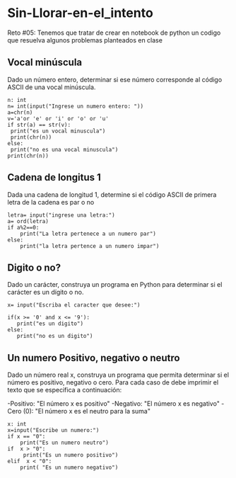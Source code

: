# Sin-Llorar-en-el_intento

Reto #05: 
Tenemos que tratar de crear en notebook de python un codigo que resuelva algunos problemas planteados en clase

## Vocal minúscula

Dado un número entero, determinar si ese número corresponde al código ASCII de una vocal minúscula.

   ```
n: int
n= int(input("Ingrese un numero entero: "))
a=chr(n)
v='a'or 'e' or 'i' or 'o' or 'u'
if str(a) == str(v):
    print("es un vocal minuscula")
    print(chr(n))
else:
    print("no es una vocal minuscula")
print(chr(n))
  ```
## Cadena de longitus 1

Dada una cadena de longitud 1, determine si el código ASCII de primera letra de la cadena es par o no

```
letra= input("ingrese una letra:")
a= ord(letra)
if a%2==0: 
    print("La letra pertenece a un numero par")
else:
    print("la letra pertence a un numero impar")
 ```
 
 ## Digito o no?
 
 Dado un carácter, construya un programa en Python para determinar si el carácter es un dígito o no.
 
 ```
 x= input("Escriba el caracter que desee:")
 
if(x >= '0' and x <= '9'):
    print("es un digito")
else:
    print("no es un digito")
```

## Un numero Positivo, negativo o neutro

Dado un número real x, construya un programa que permita determinar si el número es positivo, negativo o cero. Para cada caso de debe imprimir el texto que se especifica a continuación:

-Positivo: "El número x es positivo"
-Negativo: "El número x es negativo"
-Cero (0): "El número x es el neutro para la suma"

```
x: int
x=input("Escribe un numero:")
if x == "0":
    print("Es un numero neutro")
if  x > "0":
     print("Es un numero positivo")
elif  x < "0":
    print( "Es un numero negativo")
  
```
